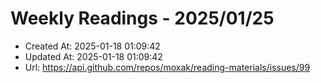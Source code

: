 # Weekly Readings - 2025/01/25

- Created At: 2025-01-18 01:09:42
- Updated At: 2025-01-18 01:09:42
- Url: https://api.github.com/repos/moxak/reading-materials/issues/99

